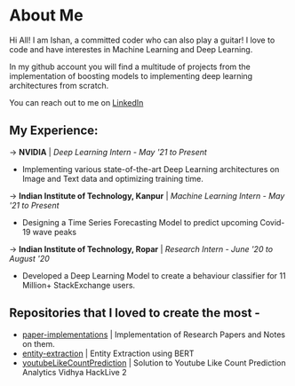 # About Me
Hi All! I am Ishan, a committed coder who can also play a guitar! I love to code and have interestes in Machine Learning and Deep Learning.
  
In my github account you will find a multitude of projects from the implementation of boosting models to implementing deep learning architectures from scratch.
  
You can reach out to me on [LinkedIn](https://www.linkedin.com/in/ishandutta0098)

## My Experience:
-> **NVIDIA** | _Deep Learning Intern - May '21 to Present_
- Implementing various state-of-the-art Deep Learning architectures on Image and Text data and optimizing training time.

-> **Indian Institute of Technology, Kanpur** | _Machine Learning Intern - May '21 to Present_
- Designing a Time Series Forecasting Model to predict upcoming Covid-19 wave peaks

-> **Indian Institute of Technology, Ropar** | _Research Intern - June '20 to August '20_
- Developed a Deep Learning Model to create a behaviour classifier for 11 Million+ StackExchange users.

## Repositories that I loved to create the most - 
- [paper-implementations](https://github.com/ishandutta0098/paper-implementations) | Implementation of Research Papers and Notes on them.
- [entity-extraction](https://github.com/ishandutta0098/entity-extraction) | Entity Extraction using BERT
- [youtubeLikeCountPrediction](https://github.com/ishandutta0098/youtubeLikeCountPrediction) | Solution to Youtube Like Count Prediction Analytics Vidhya HackLive 2
